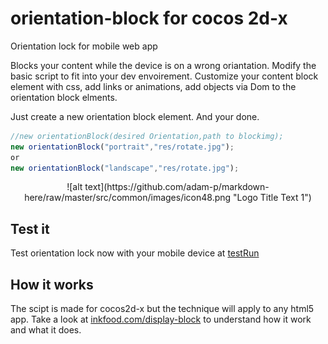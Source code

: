 # orientation-block for cocos 2d-x
Orientation lock for mobile web app

Blocks your content while the device is on a wrong oriantation. Modify the basic script to fit into your dev envoirement.
Customize your content block element with css, add links or animations, add objects via Dom to the orientation block elments.

Just create a new orientation block element. And your done.
```javascript
//new orientationBlock(desired Orientation,path to blockimg);
new orientationBlock("portrait","res/rotate.jpg");
or
new orientationBlock("landscape","res/rotate.jpg");
```
<p align="center">
![alt text](https://github.com/adam-p/markdown-here/raw/master/src/common/images/icon48.png "Logo Title Text 1")
<p>

## Test it
Test orientation lock now with your mobile device at <a href="http://inkfood.github.io/orientation-block/" target="_blank">testRun</a>

## How it works
The scipt is made for cocos2d-x but the technique will apply to any html5 app.
Take a look at <a href="https://inkfood.com/display-block" target="_blank">inkfood.com/display-block</a> to understand how it work and what it does.
